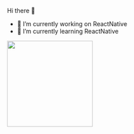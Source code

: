 Hi there 👋
- 🔭 I’m currently working on ReactNative
- 🌱 I’m currently learning ReactNative 


 <img src="https://i.pinimg.com/originals/af/8f/84/af8f8432313abbeeabbcfdb7d736ea3d.gif" width="200" height="200" />
